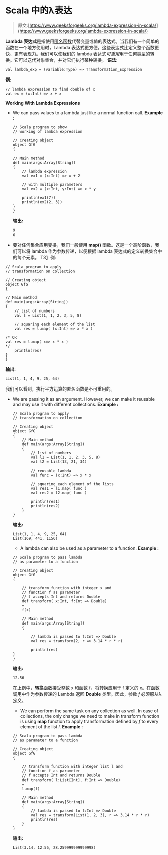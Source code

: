 # Scala 中的λ表达

> 原文:[https://www.geeksforgeeks.org/lambda-expression-in-scala/](https://www.geeksforgeeks.org/lambda-expression-in-scala/)

**Lambda 表达式**是指使用[匿名函数](https://www.geeksforgeeks.org/anonymous-functions-in-scala/)代替变量或值的表达式。当我们有一个简单的函数在一个地方使用时，Lambda 表达式更方便。这些表达式比定义整个函数更快、更有表现力。我们可以使我们的 lambda 表达式*可重用*用于任何类型的转换。它可以迭代对象集合，并对它们执行某种转换。
**语法**:

```
val lambda_exp = (variable:Type) => Transformation_Expression
```

**例**:

```
// lambda expression to find double of x
val ex = (x:Int) => x + x
```

**Working With Lambda Expressions**

*   We can pass values to a lambda just like a normal function call.
    **Example :**

    ```
    // Scala program to show
    // working of lambda expression

    // Creating object
    object GfG
    {

    // Main method
    def main(args:Array[String])
    { 
        // lambda expression
        val ex1 = (x:Int) => x + 2

        // with multiple parameters
        val ex2 = (x:Int, y:Int) => x * y

        println(ex1(7))
        println(ex2(2, 3))
    }
    }
    ```

    **输出:**

    ```
    9
    6
    ```

*   要对任何集合应用变换，我们一般使用 **map()** 函数。这是一个高阶函数，我们可以将 lambda 作为参数传递，以便根据 lambda 表达式的定义转换集合中的每个元素。
    T3】例:

```
// Scala program to apply
// transformation on collection

// Creating object
object GfG
{

// Main method
def main(args:Array[String])
{
    // list of numbers
    val l = List(1, 1, 2, 3, 5, 8)

    // squaring each element of the list
    val res = l.map( (x:Int) => x * x )

/* OR
val res = l.map( x=> x * x )
*/
    println(res)
}
}
```

**输出:**

```
List(1, 1, 4, 9, 25, 64)
```

我们可以看到，执行平方运算的匿名函数是不可重用的。

*   We are passing it as an argument. However, we can make it reusable and may use it with different collections.
    **Example :**

    ```
    // Scala program to apply
    // transformation on collection

    // Creating object
    object GfG
    {
        // Main method
        def main(args:Array[String])
        {
            // list of numbers
            val l1 = List(1, 1, 2, 3, 5, 8)
            val l2 = List(13, 21, 34)

            // reusable lambda
            val func = (x:Int) => x * x

            // squaring each element of the lists
            val res1 = l1.map( func )
            val res2 = l2.map( func )

            println(res1)
            println(res2)
        }
    }
    ```

    **输出:**

    ```
    List(1, 1, 4, 9, 25, 64)
    List(169, 441, 1156)
    ```

    *   A lambda can also be used as a parameter to a function.
    **Example :**

    ```
    // Scala program to pass lambda
    // as parameter to a function

    // Creating object
    object GfG
    {

        // transform function with integer x and 
        // function f as parameter
        // f accepts Int and returns Double
        def transform( x:Int, f:Int => Double) 
        =
        f(x)

        // Main method
        def main(args:Array[String])
        {

            // lambda is passed to f:Int => Double
            val res = transform(2, r => 3.14 * r * r)

            println(res)
    }
    }
    ```

    **输出:**

    ```
    12.56
    ```

    在上例中，**转换**函数接受整数 x 和函数 f，将转换应用于 f 定义的 x。在函数调用中作为参数传递的 Lambda 返回 **Double** 类型。因此，参数 *f* 必须服从λ定义。

    *   We can perform the same task on any collection as well. In case of collections, the only change we need to make in transform function is using **map** function to apply transformation defined by *f* to every element of the list *l*.
    **Example :**

    ```
    // Scala program to pass lambda
    // as parameter to a function

    // Creating object
    object GfG
    {

        // transform function with integer list l and 
        // function f as parameter
        // f accepts Int and returns Double
        def transform( l:List[Int], f:Int => Double) 
        =
        l.map(f)

        // Main method
        def main(args:Array[String])
        {
            // lambda is passed to f:Int => Double
            val res = transform(List(1, 2, 3), r => 3.14 * r * r)
            println(res)
        }
    }
    ```

    **输出:**

    ```
    List(3.14, 12.56, 28.259999999999998)
    ```